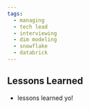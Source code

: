 ```yaml
---
tags:
  - managing
  - tech lead
  - interviewing
  - dim modeling
  - snowflake
  - databrick
---
```


## Lessons Learned <a id="autodesk-lessons-learned"></a>
- lessons learned yo!

